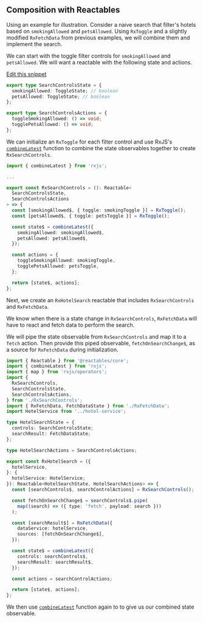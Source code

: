 ## Composition with Reactables <a name="reactable-composition">

Using an example for illustration. Consider a naive search that filter's hotels based on `smokingAllowed` and `petsAllowed`. Using `RxToggle` and a slightly modified `RxFetchData` from previous examples, we will combine them and implement the search.

We can start with the toggle filter controls for `smokingAllowed` and `petsAllowed`. We will want a reactable with the following state and actions.

<a class="mb-3 d-block" href="https://github.com/reactables/reactables/edit/main/docs/src/content/guides/examples/reactable-composition/reactable-composition.md" target="_blank" rel="noreferrer">
  Edit this snippet <i class="fa fa-edit"></i>
</a>

```typescript
export type SearchControlsState = {
  smokingAllowed: ToggleState; // boolean
  petsAllowed: ToggleState; // boolean
};

export type SearchControlsActions = {
  toggleSmokingAllowed: () => void;
  togglePetsAllowed: () => void;
};
```

We can initialize an `RxToggle` for each filter control and use RxJS's <a href="https://rxjs.dev/api/index/function/combineLatest" target="_blank" rel="noreferrer">`combineLatest`</a> function to combine the state observables together to create `RxSearchControls`.

```typescript
import { combineLatest } from 'rxjs';

...

export const RxSearchControls = (): Reactable<
  SearchControlsState,
  SearchControlsActions
> => {
  const [smokingAllowed$, { toggle: smokingToggle }] = RxToggle();
  const [petsAllowed$, { toggle: petsToggle }] = RxToggle();

  const state$ = combineLatest({
    smokingAllowed: smokingAllowed$,
    petsAllowed: petsAllowed$,
  });

  const actions = {
    toggleSmokingAllowed: smokingToggle,
    togglePetsAllowed: petsToggle,
  };

  return [state$, actions];
};

```

Next, we create an `RxHotelSearch` reactable that includes `RxSearchControls` and `RxFetchData`.

We know when there is a state change in `RxSearchControls`, `RxFetchData` will have to react and fetch data to perform the search.

We will pipe the state observable from `RxSearchControls` and map it to a `fetch` action. Then provide this piped observable, `fetchOnSearchChange$`, as a source for `RxFetchData` during initialization.

```typescript
import { Reactable } from '@reactables/core';
import { combineLatest } from 'rxjs';
import { map } from 'rxjs/operators';
import {
  RxSearchControls,
  SearchControlsState,
  SearchControlsActions,
} from './RxSearchControls';
import { RxFetchData, FetchDataState } from './RxFetchData';
import HotelService from '../hotel-service';

type HotelSearchState = {
  controls: SearchControlsState;
  searchResult: FetchDataState;
};

type HotelSearchActions = SearchControlsActions;

export const RxHotelSearch = ({
  hotelService,
}: {
  hotelService: HotelService;
}): Reactable<HotelSearchState, HotelSearchActions> => {
  const [searchControls$, searchControlActions] = RxSearchControls();

  const fetchOnSearchChange$ = searchControls$.pipe(
    map((search) => ({ type: 'fetch', payload: search }))
  );

  const [searchResult$] = RxFetchData({
    dataService: hotelService,
    sources: [fetchOnSearchChange$],
  });

  const state$ = combineLatest({
    controls: searchControls$,
    searchResult: searchResult$,
  });

  const actions = searchControlActions;

  return [state$, actions];
};

```

We then use <a href="https://rxjs.dev/api/index/function/combineLatest" target="_blank" rel="noreferrer">`combineLatest`</a> function again to to give us our combined state observable.
